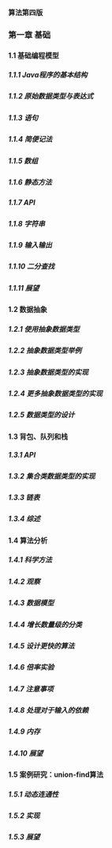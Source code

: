 **算法第四版**

### 第一章  基础

#### 	1.1  基础编程模型

##### 		1.1.1  Java程序的基本结构

##### 		1.1.2 原始数据类型与表达式

##### 		1.1.3  语句

##### 		1.1.4  简便记法

##### 		1.1.5  数组

##### 		1.1.6  静态方法

##### 		1.1.7  API

##### 		1.1.8 字符串

##### 		1.1.9  输入输出

##### 		1.1.10  二分查找

##### 		1.1.11  展望

#### 	1.2  数据抽象

##### 		1.2.1  使用抽象数据类型

##### 		1.2.2  抽象数据类型举例

##### 		1.2.3  抽象数据类型的实现

##### 		1.2.4  更多抽象数据类型的实现

##### 		1.2.5  数据类型的设计

#### 	1.3  背包、队列和栈

##### 		1.3.1  API

##### 		1.3.2  集合类数据类型的实现

##### 		1.3.3  链表

##### 		1.3.4  综述

#### 	1.4  算法分析

##### 		1.4.1  科学方法

##### 		1.4.2   观察

##### 		1.4.3  数据模型

##### 		1.4.4  增长数量级的分类

##### 		1.4.5  设计更快的算法

##### 		1.4.6  倍率实验

##### 		1.4.7  注意事项

##### 		1.4.8  处理对于输入的依赖

##### 		1.4.9  内存

##### 		1.4.10  展望

#### 	1.5  案例研究：union-find算法

##### 		1.5.1  动态连通性

##### 		1.5.2  实现

##### 		1.5.3 展望

​	

​		

​		